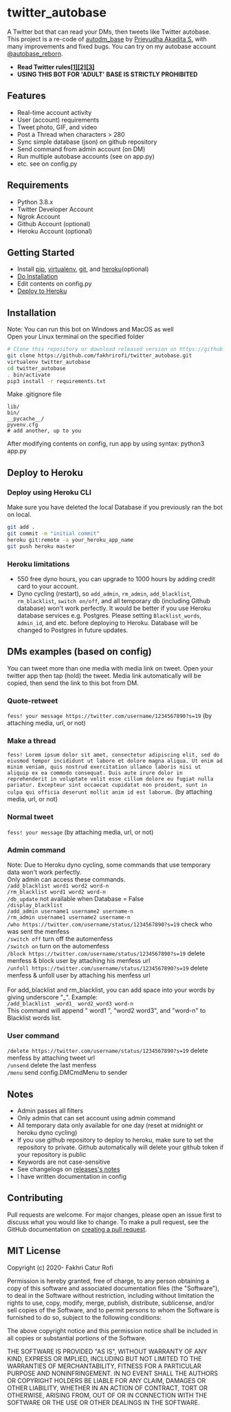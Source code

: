 # twitter_autobase
A Twitter bot that can read your DMs, then tweets like Twitter autobase. This project is a re-code of
[autodm_base](https://github.com/ydhnwb/autodm_base) by [Prieyudha Akadita S.](https://github.com/ydhnwb)
with many improvements and fixed bugs. You can try on my autobase account
[@autobase_reborn](https://twitter.com/autobase_reborn).

- **Read Twitter rules[[1]](https://help.twitter.com/en/rules-and-policies/twitter-search-policies)[[2]](https://developer.twitter.com/en/developer-terms/more-on-restricted-use-cases)[[3]](https://help.twitter.com/en/rules-and-policies/twitter-automation)** <br>
- **USING THIS BOT FOR 'ADULT' BASE IS STRICTLY PROHIBITED** <br>

## Features
- Real-time account activity
- User (account) requirements
- Tweet photo, GIF, and video
- Post a Thread when characters > 280
- Sync simple database (json) on github repository
- Send command from admin account (on DM)
- Run multiple autobase accounts (see on app.py)
- etc. see on config.py


## Requirements
- Python 3.8.x
- Twitter Developer Account
- Ngrok Account
- Github Account (optional)
- Heroku Account (optional)
 

## Getting Started
- Install [pip](https://pypi.org/project/pip/), [virtualenv](https://pypi.org/project/virtualenv/),
  [git](https://github.com/git-guides/install-git), and [heroku](https://devcenter.heroku.com/articles/heroku-cli)(optional)
- [Do Installation](#installation)
- Edit contents on config.py
- [Deploy to Heroku](#deploy-to-heroku)


## Installation
Note: You can run this bot on Windows and MacOS as well<br>
Open your Linux terminal on the specified folder <br>
```bash
# Clone this repository or download released version on https://github.com/fakhrirofi/twitter_autobase/releases
git clone https://github.com/fakhrirofi/twitter_autobase.git
virtualenv twitter_autobase
cd twitter_autobase
. bin/activate
pip3 install -r requirements.txt
```
Make .gitignore file <br>
```
lib/
bin/
__pycache__/
pyvenv.cfg
# add another, up to you
```
After modifying contents on config, run app by using syntax: python3 app.py


## Deploy to Heroku

### Deploy using Heroku CLI
Make sure you have deleted the local Database if you previously ran the bot on local.
```bash
git add .
git commit -m "initial commit"
heroku git:remote -a your_heroku_app_name
git push heroku master
```

### Heroku limitations
- 550 free dyno hours, you can upgrade to 1000 hours by adding credit card to your account.
- Dyno cycling (restart), so `add_admin`, `rm_admin`, `add_blacklist`, `rm_blacklist`,
`switch on/off`, and all temporary db (including Github database) won't work perfectly. It would be better if
you use Heroku database services e.g. Postgres. Please setting `Blacklist_words`, `Admin_id`, and etc. before
deploying to Heroku. Database will be changed to Postgres in future updates.


## DMs examples (based on config)
You can tweet more than one media with media link on tweet. Open your twitter app then tap (hold) the tweet.
Media link automatically will be copied, then send the link to this bot from DM.

### Quote-retweet
`fess! your message https://twitter.com/username/1234567890?s=19` (by attaching media, url, or not)

### Make a thread
`fess! Lorem ipsum dolor sit amet, consectetur adipiscing elit, sed do eiusmod tempor incididunt ut labore et dolore magna aliqua. Ut enim ad minim veniam, quis nostrud exercitation ullamco laboris nisi ut aliquip ex ea commodo consequat. Duis aute irure dolor in reprehenderit in voluptate velit esse cillum dolore eu fugiat nulla pariatur. Excepteur sint occaecat cupidatat non proident, sunt in culpa qui officia deserunt mollit anim id est laborum.` (by attaching media, url, or not)

### Normal tweet
`fess! your message` (by attaching media, url, or not)

### Admin command
Note: Due to Heroku dyno cycling, some commands that use temporary data won't work perfectly. <br>
Only admin can access these commands. <br>
`/add_blacklist word1 word2 word-n` <br>
`/rm_blacklist word1 word2 word-n` <br>
`/db_update` not available when Database = False <br>
`/display_blacklist` <br>
`/add_admin username1 username2 username-n` <br>
`/rm_admin username1 username2 username-n` <br>
`/who https://twitter.com/username/status/1234567890?s=19` check who was sent the menfess <br>
`/switch off` turn off the automenfess <br>
`/switch on` turn on the automenfess <br>
`/block https://twitter.com/username/status/1234567890?s=19` delete menfess & block user by attaching his menfess url <br>
`/unfoll https://twitter.com/username/status/1234567890?s=19` delete menfess & unfoll user by attaching his menfess url <br><br>
For add_blacklist and rm_blacklist, you can add space into your words by giving underscore "_". Example: <br>
`/add_blacklist _word1_ word2_word3 word-n` <br>
This command will append " word1 ", "word2 word3", and "word-n" to Blacklist words list.

### User command
`/delete https://twitter.com/username/status/1234567890?s=19` delete menfess by attaching tweet url <br>
`/unsend` delete the last menfess <br>
`/menu` send config.DMCmdMenu to sender


## Notes
- Admin passes all filters
- Only admin that can set account using admin command
- All temporary data only available for one day (reset at midnight or heroku dyno cycling)
- If you use github repository to deploy to heroku, make sure to set the repository to private. Github
automatically will delete your github token if your repository is public
- Keywords are not case-sensitive
- See changelogs on [releases's notes](https://github.com/fakhrirofi/twitter_autobase/releases)
- I have written documentation in config


## Contributing
Pull requests are welcome. For major changes, please open an issue first to discuss what you would like to
change. To make a pull request, see the GitHub documentation on [creating a pull request](https://help.githubcom/en/github/collaborating-with-issues-and-pull-requests/creating-a-pull-request).


## MIT License

Copyright (c) 2020- Fakhri Catur Rofi

Permission is hereby granted, free of charge, to any person obtaining a copy
of this software and associated documentation files (the "Software"), to deal
in the Software without restriction, including without limitation the rights
to use, copy, modify, merge, publish, distribute, sublicense, and/or sell
copies of the Software, and to permit persons to whom the Software is
furnished to do so, subject to the following conditions:

The above copyright notice and this permission notice shall be included in all
copies or substantial portions of the Software.

THE SOFTWARE IS PROVIDED "AS IS", WITHOUT WARRANTY OF ANY KIND, EXPRESS OR
IMPLIED, INCLUDING BUT NOT LIMITED TO THE WARRANTIES OF MERCHANTABILITY,
FITNESS FOR A PARTICULAR PURPOSE AND NONINFRINGEMENT. IN NO EVENT SHALL THE
AUTHORS OR COPYRIGHT HOLDERS BE LIABLE FOR ANY CLAIM, DAMAGES OR OTHER
LIABILITY, WHETHER IN AN ACTION OF CONTRACT, TORT OR OTHERWISE, ARISING FROM,
OUT OF OR IN CONNECTION WITH THE SOFTWARE OR THE USE OR OTHER DEALINGS IN THE
SOFTWARE.
